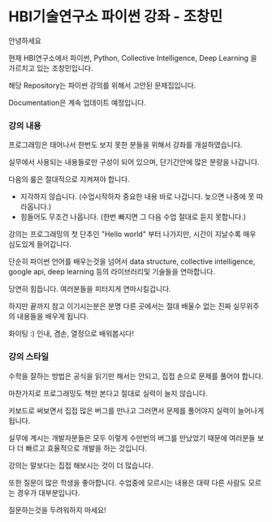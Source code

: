 # HBI기술연구소 파이썬 강좌 - 조창민 #

안녕하세요

현재 HBI연구소에서 파이썬, Python, Collective Intelligence, Deep Learning 을 가르치고 있는 조창민입니다.

해당 Repository는 파이썬 강의를 위해서 고안된 문제집입니다.

Documentation은 계속 업데이트 예정입니다.


### 강의 내용 ###

프로그래밍은 태어나서 한번도 보지 못한 분들을 위해서 강좌를 개설하였습니다.

실무에서 사용되는 내용들로만 구성이 되어 있으며, 단기간안에 많은 분량을 나갑니다.

다음의 룰은 절대적으로 지켜져야 합니다.

* 지각하지 않습니다. (수업시작하자 중요한 내용 바로 나갑니다. 늦으면 나중에 못 따라옵니다.)
* 힘들어도 무조건 나옵니다. (한번 빠지면 그 다음 수업 절대로 듣지 못합니다.)

강의는 프로그래밍의 첫 단추인 "Hello world" 부터 나가지만, 시간이 지날수록 매우 심도있게 들어갑니다.

단순히 파이썬 언어를 배우는것을 넘어서 data structure, collective intelligence, google api, deep learning 등의 라이브러리및 기술들을 연마합니다.

당연히 힘듭니다. 여러분들을 피터지게 연마시킬겁니다. 

하지만 끝까지 참고 이기시는분은 분명 다른 곳에서는 절대 배울수 없는 진짜 실무위주의 내용들을 배우게 됩니다.

화이팅 :) 인내, 겸손, 열정으로 배워봅시다!


### 강의 스타일 ###

수학을 잘하는 방법은 공식을 읽기만 해서는 안되고, 집접 손으로 문제를 풀어야 합니다.

마찬가지로 프로그래밍도 책만 본다고 절대로 실력이 늘지 않습니다. 

키보드로 써보면서 집접 많은 버그를 만나고 그러면서 문제를 풀어야지 실력이 늘어나게 됩니다.

실무에 계시는 개발자분들은 모두 이렇게 수만번의 버그를 만났었기 때문에 여러분들 보다 더 빠르고 효율적으로 개발을 하는 것입니다.

강의는 말보다는 집접 해보시는 것이 더 많습니다. 

또한 질문이 많은 학생을 좋아합니다. 수업중에 모르시는 내용은 대략 다른 사람도 모르는 경우가 대부분입니다.

질문하는것을 두려워하지 마세요!

